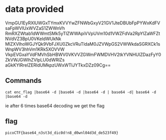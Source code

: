 # data provided
VmpGU1EyRXlUWGxTYmxKVVYwZFNWbGxyV21GV1JteDBUbFpPYWxKdFVsaFpWVlUxWVZaS1ZWWnVh
RmRXZWtab1dWWmtSMk5yTlZWWApiVVpUVm10d1VWZFdVa2RpYlZaWFZtNVdVZ3BpU0VKeldWUkNk
MlZXVlhoWGJYQk9VbFJXU0ZkcVRuTldaM0JZVWpGS2VWWkdaSGRXCk1sWnpWV3hhVm1KRk5XOVVW
VkpEVGxaYVdFMVhSbHBWV0VKVVZGWmFWMDVHV2tkYVNHUlZDazFyY0ZkVWJGWlhZVlpLU0dWRlZs
aGkKYlRrelZERldUMkpzUWxWTlJYTkxDZz09Cg==

## Commands
```
cat enc_flag |base64 -d |base64 -d |base64 -d | base64 -d| base64 -d  |base64 -d 
```
ie after 6 times base64 decoding we get the flag
## flag
```
picoCTF{base64_n3st3d_dic0d!n8_d0wnl04d3d_de523f49}

```